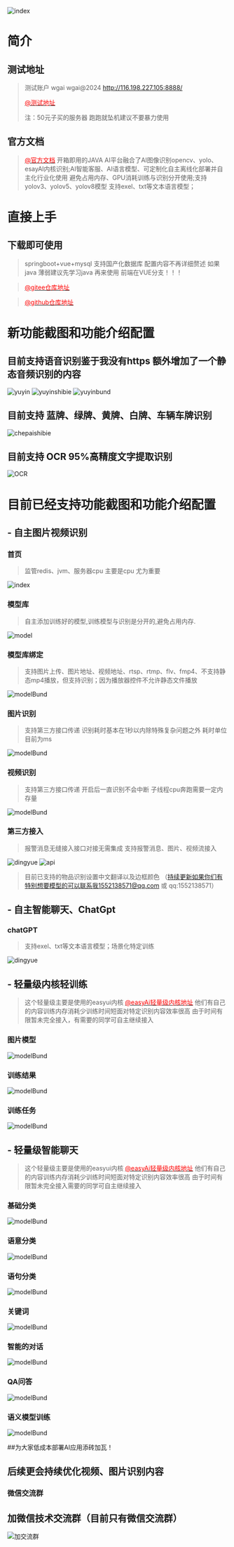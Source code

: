 ![index](wg/100100.png)
# 简介
## 测试地址
> 测试账户 wgai wgai@2024 http://116.198.227.105:8888/
> 
> [<span style="color: red;">@测试地址</span>](http://116.198.227.105:8888/)
> 
> 注：50元子买的服务器 跑跑就坠机建议不要暴力使用
## 官方文档
> [<span style="color: red;">@官方文档</span>](http://116.198.227.105/#/)
> 开箱即用的JAVA AI平台融合了AI图像识别opencv、yolo、esayAI内核识别;AI智能客服、AI语言模型、可定制化自主离线化部署并自主化行业化使用
避免占用内存、GPU消耗训练与识别分开使用;支持yolov3、yolov5、yolov8模型 支持exel、txt等文本语言模型；

# 直接上手

## 下载即可使用 
> springboot+vue+mysql 支持国产化数据库 配置内容不再详细赘述 如果java 薄弱建议先学习java 再来使用  前端在VUE分支！！！

> [<span style="color: red;">@gitee仓库地址</span>](https://gitee.com/wggh_admin/wgai)

>[<span style="color: red;">@github仓库地址</span>](https://github.com/YeyuchenBa/wgai)

# 新功能截图和功能介绍配置
## 目前支持语音识别鉴于我没有https 额外增加了一个静态音频识别的内容
![yuyin](wg/yuyin.jpg)
![yuyinshibie](wg/yuyinshibie.jpg)
![yuyinbund](wg/yuyinbund.jpg)
## 目前支持 蓝牌、绿牌、黄牌、白牌、车辆车牌识别
![chepaishibie](wg/chepaishibie.gif)

## 目前支持 OCR 95%高精度文字提取识别
![OCR](wg/OCR.gif)

# 目前已经支持功能截图和功能介绍配置
## - 自主图片视频识别

###  首页       
>监管redis、jvm、服务器cpu 主要是cpu 尤为重要

![index](wg/index.jpg)

###  模型库     
>自主添加训练好的模型,训练模型与识别是分开的,避免占用内存.

![model](wg/model.jpg)

### 模型库绑定     
>支持图片上传、图片地址、视频地址、rtsp、rtmp、flv、fmp4、不支持静态mp4播放，但支持识别；因为播放器控件不允许静态文件播放

![modelBund](wg/modelBund.jpg)
### 图片识别 
>支持第三方接口传递 识别耗时基本在1秒以内除特殊复杂问题之外 耗时单位目前为ms

![modelBund](wg/start.gif)

###  视频识别 
>支持第三方接口传递 开启后一直识别不会中断 子线程cpu奔跑需要一定内存量 

![modelBund](wg/startplay.gif)

### 第三方接入
>报警消息无缝接入接口对接无需集成 支持报警消息、图片、视频流接入

![dingyue](wg/dingyue.jpg)
![api](wg/api.jpg)

> 目前已支持的物品识别设置中文翻译以及边框颜色 （持续更新如果你们有特别想要模型的可以联系我1552138571@qq.com 或 qq:1552138571）

## - 自主智能聊天、ChatGpt
### chatGPT
> 支持exel、txt等文本语言模型；场景化特定训练 

![dingyue](wg/chatplay.gif)


## - 轻量级内核轻训练 

> 这个轻量级主要是使用的easyui内核  [<span style="color: red;">@easyAi轻量级内核地址</span>](https://gitee.com/dromara/easyAi) 他们有自己的内容训练内存消耗少训练时间短面对特定识别内容效率很高
> 由于时间有限暂未完全接入，有需要的同学可自主继续接入 

### 图片模型
![modelBund](wg/piclist.jpg)
### 训练结果
![modelBund](wg/list.jpg)
### 训练任务
![modelBund](wg/xunlian.jpg)

## - 轻量级智能聊天

> 这个轻量级主要是使用的easyui内核  [<span style="color: red;">@easyAi轻量级内核地址</span>](https://gitee.com/dromara/easyAi) 他们有自己的内容训练内存消耗少训练时间短面对特定识别内容效率很高
> 由于时间有限暂未完全接入需要的同学可自主继续接入 
### 基础分类
![modelBund](wg/jichufenlei.jpg)
### 语意分类
![modelBund](wg/yuyifenlei.jpg)
### 语句分类
![modelBund](wg/yujufenlei.jpg)
### 关键词
![modelBund](wg/guanjianci.jpg)
### 智能的对话
![modelBund](wg/zhinengduihua.jpg)
### QA问答
![modelBund](wg/qawenda.jpg)
### 语义模型训练
![modelBund](wg/yymoxing.jpg)

##为大家低成本部署AI应用添砖加瓦！
## 后续更会持续优化视频、图片识别内容

### 微信交流群
## 加微信技术交流群（目前只有微信交流群）
![加交流群](wg/chatpic.jpg) 



